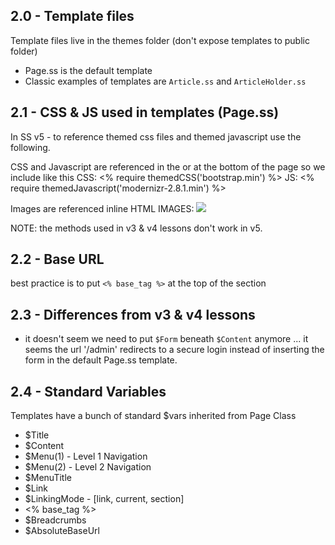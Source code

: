 ## 2.0 - Template files
Template files live in the themes folder (don't expose templates to public folder)
- Page.ss is the default template
- Classic examples of templates are `Article.ss` and `ArticleHolder.ss`


## 2.1 - CSS & JS used in templates (Page.ss)
In SS v5 - to reference themed css files and themed javascript use the following.

CSS and Javascript are referenced in the <head> or at the bottom of the page so we include like this
CSS:    <% require themedCSS('bootstrap.min') %>
JS:     <% require themedJavascript('modernizr-2.8.1.min') %>

Images are referenced inline HTML
IMAGES:   <img src="$themedResourceURL('images/logo.png')" />

NOTE: the methods used in v3 & v4 lessons don't work in v5.

## 2.2 - Base URL
best practice is to put `<% base_tag %>` at the top of the <head> section

## 2.3 - Differences from v3 & v4 lessons
- it doesn't seem we need to put `$Form` beneath `$Content` anymore ... it seems the url '/admin' redirects to a secure login instead of inserting the form in the default Page.ss template.

## 2.4 - Standard Variables
Templates have a bunch of standard $vars inherited from Page Class
- $Title
- $Content
- $Menu(1) - Level 1 Navigation
- $Menu(2) - Level 2 Navigation
- $MenuTitle
- $Link
- $LinkingMode - [link, current, section]
- <% base_tag %>
- $Breadcrumbs
- $AbsoluteBaseUrl
